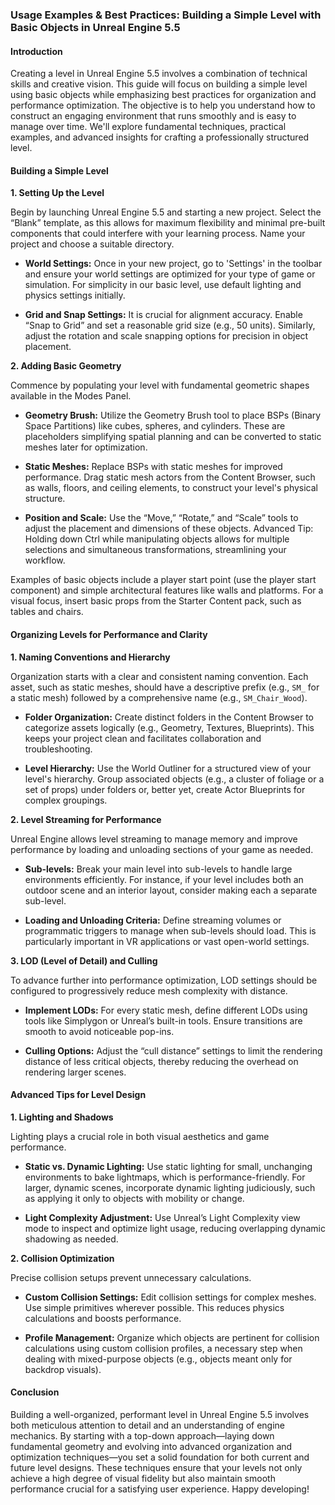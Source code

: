 ### Usage Examples & Best Practices: Building a Simple Level with Basic Objects in Unreal Engine 5.5

#### Introduction

Creating a level in Unreal Engine 5.5 involves a combination of technical skills and creative vision. This guide will focus on building a simple level using basic objects while emphasizing best practices for organization and performance optimization. The objective is to help you understand how to construct an engaging environment that runs smoothly and is easy to manage over time. We'll explore fundamental techniques, practical examples, and advanced insights for crafting a professionally structured level.

#### Building a Simple Level

**1. Setting Up the Level**

Begin by launching Unreal Engine 5.5 and starting a new project. Select the “Blank” template, as this allows for maximum flexibility and minimal pre-built components that could interfere with your learning process. Name your project and choose a suitable directory.

- **World Settings:** Once in your new project, go to 'Settings' in the toolbar and ensure your world settings are optimized for your type of game or simulation. For simplicity in our basic level, use default lighting and physics settings initially.

- **Grid and Snap Settings:** It is crucial for alignment accuracy. Enable “Snap to Grid” and set a reasonable grid size (e.g., 50 units). Similarly, adjust the rotation and scale snapping options for precision in object placement.

**2. Adding Basic Geometry**

Commence by populating your level with fundamental geometric shapes available in the Modes Panel.

- **Geometry Brush:** Utilize the Geometry Brush tool to place BSPs (Binary Space Partitions) like cubes, spheres, and cylinders. These are placeholders simplifying spatial planning and can be converted to static meshes later for optimization.

- **Static Meshes:** Replace BSPs with static meshes for improved performance. Drag static mesh actors from the Content Browser, such as walls, floors, and ceiling elements, to construct your level's physical structure.

- **Position and Scale:** Use the “Move,” “Rotate,” and “Scale” tools to adjust the placement and dimensions of these objects. Advanced Tip: Holding down Ctrl while manipulating objects allows for multiple selections and simultaneous transformations, streamlining your workflow.

Examples of basic objects include a player start point (use the player start component) and simple architectural features like walls and platforms. For a visual focus, insert basic props from the Starter Content pack, such as tables and chairs.

#### Organizing Levels for Performance and Clarity

**1. Naming Conventions and Hierarchy**

Organization starts with a clear and consistent naming convention. Each asset, such as static meshes, should have a descriptive prefix (e.g., `SM_` for a static mesh) followed by a comprehensive name (e.g., `SM_Chair_Wood`).

- **Folder Organization:** Create distinct folders in the Content Browser to categorize assets logically (e.g., Geometry, Textures, Blueprints). This keeps your project clean and facilitates collaboration and troubleshooting.

- **Level Hierarchy:** Use the World Outliner for a structured view of your level's hierarchy. Group associated objects (e.g., a cluster of foliage or a set of props) under folders or, better yet, create Actor Blueprints for complex groupings.

**2. Level Streaming for Performance**

Unreal Engine allows level streaming to manage memory and improve performance by loading and unloading sections of your game as needed.

- **Sub-levels:** Break your main level into sub-levels to handle large environments efficiently. For instance, if your level includes both an outdoor scene and an interior layout, consider making each a separate sub-level.

- **Loading and Unloading Criteria:** Define streaming volumes or programmatic triggers to manage when sub-levels should load. This is particularly important in VR applications or vast open-world settings.

**3. LOD (Level of Detail) and Culling**

To advance further into performance optimization, LOD settings should be configured to progressively reduce mesh complexity with distance.

- **Implement LODs:** For every static mesh, define different LODs using tools like Simplygon or Unreal’s built-in tools. Ensure transitions are smooth to avoid noticeable pop-ins.

- **Culling Options:** Adjust the “cull distance” settings to limit the rendering distance of less critical objects, thereby reducing the overhead on rendering larger scenes.

#### Advanced Tips for Level Design

**1. Lighting and Shadows**

Lighting plays a crucial role in both visual aesthetics and game performance.

- **Static vs. Dynamic Lighting:** Use static lighting for small, unchanging environments to bake lightmaps, which is performance-friendly. For larger, dynamic scenes, incorporate dynamic lighting judiciously, such as applying it only to objects with mobility or change.

- **Light Complexity Adjustment:** Use Unreal’s Light Complexity view mode to inspect and optimize light usage, reducing overlapping dynamic shadowing as needed.

**2. Collision Optimization**

Precise collision setups prevent unnecessary calculations.

- **Custom Collision Settings:** Edit collision settings for complex meshes. Use simple primitives wherever possible. This reduces physics calculations and boosts performance.

- **Profile Management:** Organize which objects are pertinent for collision calculations using custom collision profiles, a necessary step when dealing with mixed-purpose objects (e.g., objects meant only for backdrop visuals).

#### Conclusion

Building a well-organized, performant level in Unreal Engine 5.5 involves both meticulous attention to detail and an understanding of engine mechanics. By starting with a top-down approach—laying down fundamental geometry and evolving into advanced organization and optimization techniques—you set a solid foundation for both current and future level designs. These techniques ensure that your levels not only achieve a high degree of visual fidelity but also maintain smooth performance crucial for a satisfying user experience. Happy developing!